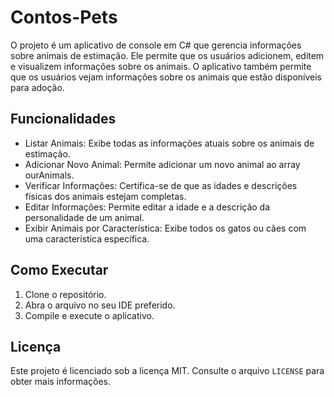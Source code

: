 # Contos-Pets
O projeto é um aplicativo de console em C# que gerencia informações sobre animais de estimação. Ele permite que os usuários adicionem, editem e visualizem informações sobre os animais.
O aplicativo também permite que os usuários vejam informações sobre os animais que estão disponíveis para adoção.

## Funcionalidades
- Listar Animais: Exibe todas as informações atuais sobre os animais de estimação.
- Adicionar Novo Animal: Permite adicionar um novo animal ao array ourAnimals.
- Verificar Informações: Certifica-se de que as idades e descrições físicas dos animais estejam completas.
- Editar Informações: Permite editar a idade e a descrição da personalidade de um animal.
- Exibir Animais por Característica: Exibe todos os gatos ou cães com uma característica específica.

## Como Executar
1. Clone o repositório.
2. Abra o arquivo no seu IDE preferido.
3. Compile e execute o aplicativo.

## Licença
Este projeto é licenciado sob a licença MIT. Consulte o arquivo `LICENSE` para obter mais informações.